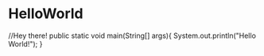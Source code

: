 # HelloWorld
//Hey there!
public static void main(String[] args){
  System.out.println("Hello World!");
  }
